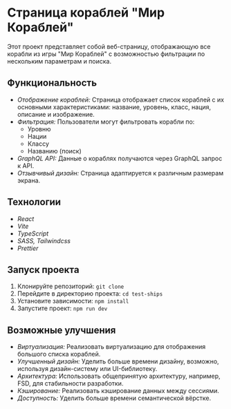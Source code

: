 # Страница кораблей "Мир Кораблей"

Этот проект представляет собой веб-страницу, отображающую все корабли из игры "Мир Кораблей" с возможностью фильтрации по нескольким параметрам и поиска.

## Функциональность

- _Отображение кораблей:_ Страница отображает список кораблей с их основными характеристиками: название, уровень, класс, нация, описание и изображение.
- _Фильтрация:_ Пользователи могут фильтровать корабли по:
  - Уровню
  - Нации
  - Классу
  - Названию (поиск)
- _GraphQL API:_ Данные о кораблях получаются через GraphQL запрос к API.
- _Отзывчивый дизайн:_ Страница адаптируется к различным размерам экрана.

## Технологии

- _React_
- _Vite_
- _TypeScript_
- _SASS, Tailwindcss_
- _Prettier_

## Запуск проекта

1. Клонируйте репозиторий: `git clone `
2. Перейдите в директорию проекта: `cd test-ships`
3. Установите зависимости: `npm install`
4. Запустите проект: `npm run dev`

## Возможные улучшения

- _Виртуализация:_ Реализовать виртуализацию для отображения большого списка кораблей.
- _Улучшенный дизайн:_ Уделить больше времени дизайну, возможно, используя дизайн-систему или UI-библиотеку.
- _Архитектура:_ Использовать общепринятую архитектуру, например, FSD, для стабильности разработки.
- _Кэширование:_ Реализовать кэширование данных между сессиями.
- _Доступность:_ Уделить больше времени семантической вёрстке.
